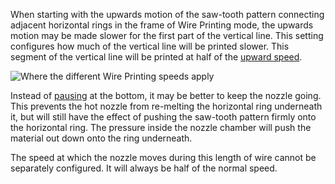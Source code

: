 When starting with the upwards motion of the saw-tooth pattern connecting adjacent horizontal rings in the frame of Wire Printing mode, the upwards motion may be made slower for the first part of the vertical line. This setting configures how much of the vertical line will be printed slower. This segment of the vertical line will be printed at half of the [upward speed](wireframe_printspeed_up.md).

![Where the different Wire Printing speeds apply](images/wireframe_printspeed.svg)

Instead of [pausing](wireframe_bottom_delay.md) at the bottom, it may be better to keep the nozzle going. This prevents the hot nozzle from re-melting the horizontal ring underneath it, but will still have the effect of pushing the saw-tooth pattern firmly onto the horizontal ring. The pressure inside the nozzle chamber will push the material out down onto the ring underneath.

The speed at which the nozzle moves during this length of wire cannot be separately configured. It will always be half of the normal speed.